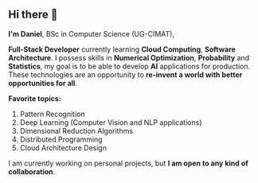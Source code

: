 ## Hi there 👋

**I'm Daniel**, BSc in Computer Science (UG-CIMAT),

**Full-Stack Developer** currently learning **Cloud Computing**, **Software Architecture**. I possess skills in **Numerical Optimization**, **Probability** and **Statistics**, my goal is to be able to develop **AI** applications for production. These technologies are an opportunity to **re-invent a world with better opportunities for all**.

**Favorite topics:**
1. Pattern Recognition
2. Deep Learning (Computer Vision and NLP applications)
3. Dimensional Reduction Algorithms
4. Distributed Programming
5. Cloud Architecture Design


I am currently working on personal projects, but **I am open to any kind of collaboration**.

